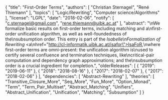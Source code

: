 {
    "title": "First-Order Terms",
    "authors": [
        "Christian Sternagel",
        "René Thiemann"
    ],
    "topics": [
        "Logic/Rewriting",
        "Computer science/Algorithms"
    ],
    "license": "LGPL",
    "date": "2018-02-06",
    "notify": [
        "c.sternagel@gmail.com",
        "rene.thiemann@uibk.ac.at"
    ],
    "abstract": "\nWe formalize basic results on first-order terms, including matching and a\nfirst-order unification algorithm, as well as well-foundedness of the\nsubsumption order. This entry is part of the <i>Isabelle\nFormalization of Rewriting</i> <a\nhref=\"http://cl-informatik.uibk.ac.at/isafor\">IsaFoR</a>,\nwhere first-order terms are omni-present: the unification algorithm is\nused to certify several confluence and termination techniques, like\ncritical-pair computation and dependency graph approximations; and the\nsubsumption order is a crucial ingredient for completion.",
    "olderReleases": [
        {
            "2019": "2019-06-11"
        },
        {
            "2018": "2018-08-16"
        },
        {
            "2017": "2018-02-07"
        },
        {
            "2017": "2018-02-06"
        }
    ],
    "dependencies": [
        "Abstract-Rewriting"
    ],
    "theories": [
        "Transitive_Closure_More",
        "Seq_More",
        "Fun_More",
        "Option_Monad",
        "Term",
        "Term_Pair_Multiset",
        "Abstract_Matching",
        "Unifiers",
        "Abstract_Unification",
        "Unification",
        "Matching",
        "Subsumption"
    ]
}